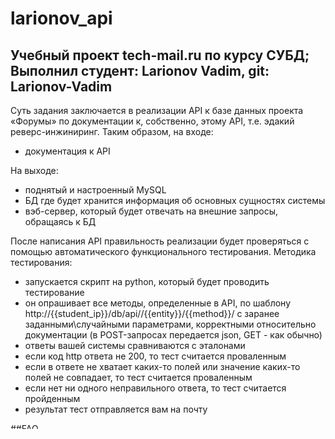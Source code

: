 larionov_api
=================
Учебный проект tech-mail.ru по курсу СУБД;
Выполнил студент: Larionov Vadim, git: Larionov-Vadim
-----

Суть задания заключается в реализации API к базе данных проекта «Форумы» по документации к, собственно, этому API, т.е. эдакий реверс-инжиниринг.
Таким образом, на входе:

* документация к API

На выходе:
* поднятый и настроенный MySQL
* БД где будет хранится информация об основных сущностях системы
* вэб-сервер, который будет отвечать на внешние запросы, обращаясь к БД

После написания API правильность реализации будет проверяться с помощью автоматического функционального тестирования.
Методика тестирования:
* запускается скрипт на python, который будет проводить тестирование
* он опрашивает все методы, определенные в API, по шаблону http://{{student_ip}}/db/api//{{entity}}/{{method}}/ с заранее заданными\случайными параметрами, корректными относительно документации (в POST-запросах передается json, GET - как обычно)
* ответы вашей системы сравниваются с эталонами
* если код http ответа не 200, то тест считается проваленным
* если в ответе не хватает каких-то полей или значение каких-то полей не совпадает, то тест считается проваленным
* если нет ни одного неправильного ответа, то тест считается пройденным
* результат тест отправляется вам на почту

##FAQ
1. Что нужно ответить, если создаваемый объект\связь уже существует?
  - Нужно ответить этим уже созданным объектом для всех сущностей, кроме юзера. В случае юзера вернуть ошибку (см. п. 4 и 2)

2. Что такое code в ответах на запросы?
  - Код возврата: 
    * 0 — ОК, 
    * 1 — запрашиваемый объект не найден,
    * 2 — невалидный запрос (например, не парсится json),
    * 3 — некорректный запрос (семантически),
    * 4 — неизвестная ошибка.
    * 5 — такой юзер уже существует

3. Юзер может несколько раз голосовать за один и тот же пост или тред?
  - Да
4. Что отвечать в случае ошибки?
  - {"code": *code*, "response": *error message*}
5. Что делать при удалении треда\поста? 
  - Сущность помечается, как isDeleted. Для поста помечается только он сам, для треда - все его внутренности. При этом удаленные сущности не учитываются при подсчете, например, количества постов в треде, но передаются в теле ответа.
6. Уникален ли username?
  - Нет, уникален email
7. Уникален ли name у Forum?
  - да, как и shortname
8. Что такое related user у Forums.details?
  - Показать полную информацию о создателе форума (вместо просто его email-а)
9. Что за типы сортировок для постов ['flat', 'tree', 'parent_tree']?
  - Есть три вида сортировок с пагинацией, они оказываются очень интересными:
    * по дате (flat), комментарии выводятся простым списком по дате,
    * древовидный (tree), комментарии выводятся отсортированные в дереве по N штук,
    * древовидные с пагинацией по родительским (parent_tree), на странице N родительских комментов и все комментарии прикрепленные к ним, в древвидном отображение,

  У всех вариантов есть asc и desc сортировки.
  Подробнее тут: https://tech-mail.ru/blog/database/2027.html
10. Как запускать тесты локально?
  - python func_test.py -l --address=127.0.0.1:5000 .  Другие опции смотри по ключу -h 
11. Как провести нагрузочное тестирование локально?
  - python perf_test.py  -l --address=127.0.0.1:5000 заполнит вашу базу согласно опциям из конфига (см. test.conf) и создаст файлик me_httperf_scenario. Его нужно подавать на вход httperf так: httperf --hog --client=0/1 --server=127.0.0.1 --port=5000 --uri=/ --send-buffer=4096 --recv-buffer=16384  --add-header='Content-Type:application/json\n' --wsesslog=100,0.000,me_httperf_scenario . Запускать на 5 минут, смотреть на Reply rate -> avg 

#API Documentation

##Общие
* [clear](./technopark-db-api/doc/clear.md)

##Forum
* [create](./technopark-db-api/doc/forum/create.md)
* [details](./technopark-db-api/doc/forum/details.md)
* [listPosts](./technopark-db-api/doc/forum/listPosts.md)
* [listThreads](./technopark-db-api/doc/forum/listThreads.md)
* [listUsers](./technopark-db-api/doc/forum/listUsers.md)

##Post
* [create](./technopark-db-api/doc/post/create.md)
* [details](./technopark-db-api/doc/post/details.md)
* [list](./technopark-db-api/doc/post/list.md)
* [remove](./technopark-db-api/doc/post/remove.md)
* [restore](./technopark-db-api/doc/post/restore.md)
* [update](./technopark-db-api/doc/post/update.md)
* [vote](./technopark-db-api/doc/post/vote.md)

##User
* [create](./technopark-db-api/doc/user/create.md)
* [details](./technopark-db-api/doc/user/details.md)
* [follow](./technopark-db-api/doc/user/follow.md)
* [listFollowers](./technopark-db-api/doc/user/listFollowers.md)
* [listFollowing](./technopark-db-api/doc/user/listFollowing.md)
* [listPosts](./technopark-db-api/doc/user/listPosts.md)
* [unfollow](./technopark-db-api/doc/user/unfollow.md)
* [updateProfile](./technopark-db-api/doc/user/updateProfile.md)

##Thread
* [close](./technopark-db-api/doc/thread/close.md)
* [create](./technopark-db-api/doc/thread/create.md)
* [details](./technopark-db-api/doc/thread/details.md)
* [list](./technopark-db-api/doc/thread/list.md)
* [listPosts](./technopark-db-api/doc/thread/listPosts.md)
* [open](./technopark-db-api/doc/thread/open.md)
* [remove](./technopark-db-api/doc/thread/remove.md)
* [restore](./technopark-db-api/doc/thread/restore.md)
* [subscribe](./technopark-db-api/doc/thread/subscribe.md)
* [unsubscribe](./technopark-db-api/doc/thread/unsubscribe.md)
* [update](./technopark-db-api/doc/thread/update.md)
* [vote](./technopark-db-api/doc/thread/vote.md)

